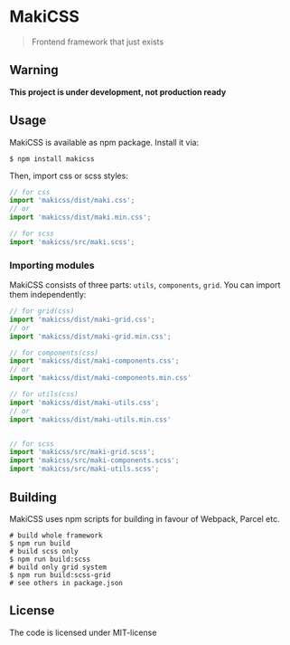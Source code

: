 # MakiCSS
> Frontend framework that just exists
## Warning 
**This project is under development, not production ready**
## Usage
MakiCSS is available as npm package. Install it via:
```shell script
$ npm install makicss
```
Then, import css or scss styles:
```js
// for css
import 'makicss/dist/maki.css';
// or
import 'makicss/dist/maki.min.css';

// for scss
import 'makicss/src/maki.scss';
```
### Importing modules
MakiCSS consists of three parts: `utils`, `components`, `grid`. You can import them independently:
```js
// for grid(css)
import 'makicss/dist/maki-grid.css';
// or
import 'makicss/dist/maki-grid.min.css';

// for components(css)
import 'makicss/dist/maki-components.css';
// or
import 'makicss/dist/maki-components.min.css'

// for utils(css)
import 'makicss/dist/maki-utils.css';
// or
import 'makicss/dist/maki-utils.min.css'


// for scss
import 'makicss/src/maki-grid.scss';
import 'makicss/src/maki-components.scss';
import 'makicss/src/maki-utils.scss';
```
## Building
MakiCSS uses npm scripts for building in favour of Webpack, Parcel etc.  
```shell script
# build whole framework
$ npm run build 
# build scss only
$ npm run build:scss
# build only grid system
$ npm run build:scss-grid
# see others in package.json
```
## License
The code is licensed under MIT-license